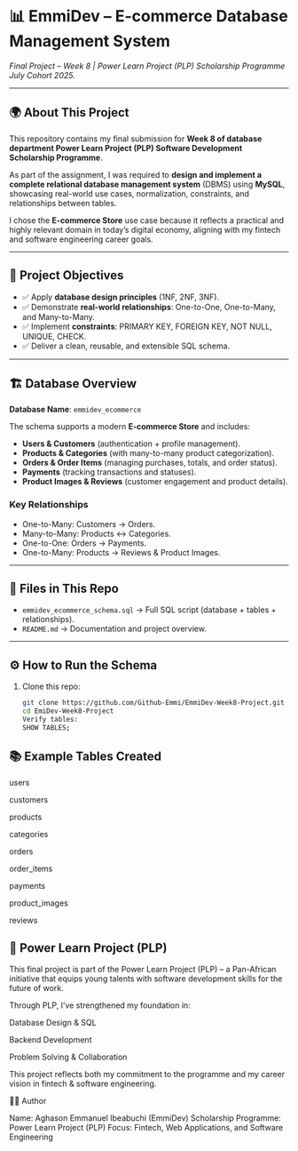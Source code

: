 # 📊 EmmiDev – E-commerce Database Management System  
*Final Project – Week 8 | Power Learn Project (PLP) Scholarship Programme July Cohort 2025.*  

---

## 🌍 About This Project  
This repository contains my final submission for **Week 8 of database department Power Learn Project (PLP) Software Development Scholarship Programme**.  

As part of the assignment, I was required to **design and implement a complete relational database management system** (DBMS) using **MySQL**, showcasing real-world use cases, normalization, constraints, and relationships between tables.   

I chose the **E-commerce Store** use case because it reflects a practical and highly relevant domain in today’s digital economy, aligning with my fintech and software engineering career goals.  

---

## 🎯 Project Objectives  
- ✅ Apply **database design principles** (1NF, 2NF, 3NF).  
- ✅ Demonstrate **real-world relationships**: One-to-One, One-to-Many, and Many-to-Many.  
- ✅ Implement **constraints**: PRIMARY KEY, FOREIGN KEY, NOT NULL, UNIQUE, CHECK.  
- ✅ Deliver a clean, reusable, and extensible SQL schema.  

---

## 🏗️ Database Overview  

**Database Name**: `emmidev_ecommerce`  

The schema supports a modern **E-commerce Store** and includes:  
- **Users & Customers** (authentication + profile management).  
- **Products & Categories** (with many-to-many product categorization).  
- **Orders & Order Items** (managing purchases, totals, and order status).  
- **Payments** (tracking transactions and statuses).  
- **Product Images & Reviews** (customer engagement and product details).  

### Key Relationships  
- One-to-Many: Customers → Orders.  
- Many-to-Many: Products ↔ Categories.  
- One-to-One: Orders → Payments.  
- One-to-Many: Products → Reviews & Product Images.  

---

## 📂 Files in This Repo  
- `emmidev_ecommerce_schema.sql` → Full SQL script (database + tables + relationships).  
- `README.md` → Documentation and project overview.  

---

## ⚙️ How to Run the Schema  
1. Clone this repo:  
   ```bash
   git clone https://github.com/Github-Emmi/EmmiDev-Week8-Project.git
   cd EmiDev-Week8-Project
   Verify tables:
   SHOW TABLES;

## 📚 Example Tables Created

users

customers

products

categories

orders

order_items

payments

product_images

reviews


## 🚀 Power Learn Project (PLP)

This final project is part of the Power Learn Project (PLP) – a Pan-African initiative that equips young talents with software development skills for the future of work.

Through PLP, I’ve strengthened my foundation in:

Database Design & SQL

Backend Development

Problem Solving & Collaboration

This project reflects both my commitment to the programme and my career vision in fintech & software engineering.

👨‍💻 Author

Name: Aghason Emmanuel Ibeabuchi (EmmiDev)
Scholarship Programme: Power Learn Project (PLP)
Focus: Fintech, Web Applications, and Software Engineering
